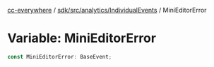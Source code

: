 [cc-everywhere](../../../../../index.md) / [sdk/src/analytics/IndividualEvents](../index.md) / MiniEditorError

# Variable: MiniEditorError

```ts
const MiniEditorError: BaseEvent;
```
